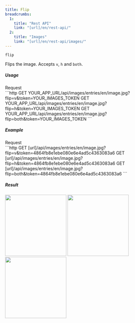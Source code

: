 ```yaml
---
title: Flip
breadcrumbs:
  1:
    title: "Rest API"
    link: "[url]/en/rest-api/"
  2:
    title: "Images"
    link: "[url]/en/rest-api/images/"
---
```


`flip`

Flips the image. Accepts `v`, `h` and `both`.

##### Usage

<div class="file-header">Request</div>
```http
GET YOUR_APP_URL/api/images/entries/en/image.jpg?flip=v&token=YOUR_IMAGES_TOKEN
GET YOUR_APP_URL/api/images/entries/en/image.jpg?flip=h&token=YOUR_IMAGES_TOKEN
GET YOUR_APP_URL/api/images/entries/en/image.jpg?flip=both&token=YOUR_IMAGES_TOKEN
```

##### Example

<div class="file-header">Request</div>
```http
GET [url]/api/images/entries/en/image.jpg?flip=v&token=4864fb8e1ebe080e6e4ad5c4363083a6
GET [url]/api/images/entries/en/image.jpg?flip=h&token=4864fb8e1ebe080e6e4ad5c4363083a6
GET [url]/api/images/entries/en/image.jpg?flip=both&token=4864fb8e1ebe080e6e4ad5c4363083a6
```

##### Result

<img width="200" class="inline" src="[url]/api/images/entries/en/image.jpg?flip=v&token=4864fb8e1ebe080e6e4ad5c4363083a6">
<img width="200" class="inline" src="[url]/api/images/entries/en/image.jpg?flip=h&token=4864fb8e1ebe080e6e4ad5c4363083a6">
<img width="200" class="inline" src="[url]/api/images/entries/en/image.jpg?flip=both&token=4864fb8e1ebe080e6e4ad5c4363083a6">
